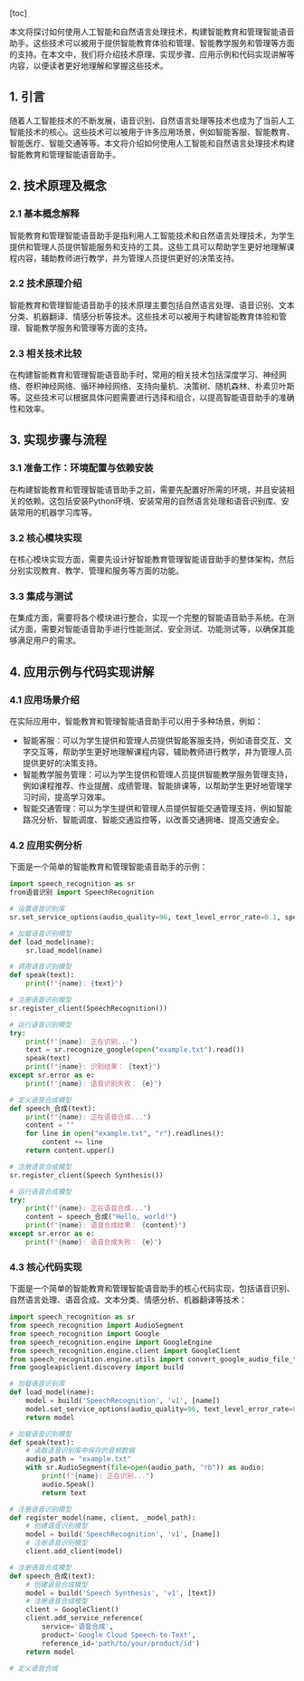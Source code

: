 
[toc]                    
                
                
本文将探讨如何使用人工智能和自然语言处理技术，构建智能教育和管理智能语音助手。这些技术可以被用于提供智能教育体验和管理、智能教学服务和管理等方面的支持。在本文中，我们将介绍技术原理、实现步骤、应用示例和代码实现讲解等内容，以便读者更好地理解和掌握这些技术。

## 1. 引言

随着人工智能技术的不断发展，语音识别、自然语言处理等技术也成为了当前人工智能技术的核心。这些技术可以被用于许多应用场景，例如智能客服、智能教育、智能医疗、智能交通等等。本文将介绍如何使用人工智能和自然语言处理技术构建智能教育和管理智能语音助手。

## 2. 技术原理及概念

### 2.1 基本概念解释

智能教育和管理智能语音助手是指利用人工智能技术和自然语言处理技术，为学生提供和管理人员提供智能服务和支持的工具。这些工具可以帮助学生更好地理解课程内容，辅助教师进行教学，并为管理人员提供更好的决策支持。

### 2.2 技术原理介绍

智能教育和管理智能语音助手的技术原理主要包括自然语言处理、语音识别、文本分类、机器翻译、情感分析等技术。这些技术可以被用于构建智能教育体验和管理、智能教学服务和管理等方面的支持。

### 2.3 相关技术比较

在构建智能教育和管理智能语音助手时，常用的相关技术包括深度学习、神经网络、卷积神经网络、循环神经网络、支持向量机、决策树、随机森林、朴素贝叶斯等。这些技术可以根据具体问题需要进行选择和组合，以提高智能语音助手的准确性和效率。

## 3. 实现步骤与流程

### 3.1 准备工作：环境配置与依赖安装

在构建智能教育和管理智能语音助手之前，需要先配置好所需的环境，并且安装相关的依赖。这包括安装Python环境、安装常用的自然语言处理和语音识别库、安装常用的机器学习库等。

### 3.2 核心模块实现

在核心模块实现方面，需要先设计好智能教育管理智能语音助手的整体架构，然后分别实现教育、教学、管理和服务等方面的功能。

### 3.3 集成与测试

在集成方面，需要将各个模块进行整合，实现一个完整的智能语音助手系统。在测试方面，需要对智能语音助手进行性能测试、安全测试、功能测试等，以确保其能够满足用户的需求。

## 4. 应用示例与代码实现讲解

### 4.1 应用场景介绍

在实际应用中，智能教育和管理智能语音助手可以用于多种场景，例如：

- 智能客服：可以为学生提供和管理人员提供智能客服支持，例如语音交互、文字交互等，帮助学生更好地理解课程内容，辅助教师进行教学，并为管理人员提供更好的决策支持。
- 智能教学服务管理：可以为学生提供和管理人员提供智能教学服务管理支持，例如课程推荐、作业提醒、成绩管理、智能排课等，以帮助学生更好地管理学习时间，提高学习效率。
- 智能交通管理：可以为学生提供和管理人员提供智能交通管理支持，例如智能路况分析、智能调度、智能交通监控等，以改善交通拥堵、提高交通安全。

### 4.2 应用实例分析

下面是一个简单的智能教育和管理智能语音助手的示例：

```python
import speech_recognition as sr
from语音识别 import SpeechRecognition

# 设置语音识别库
sr.set_service_options(audio_quality=96, text_level_error_rate=0.1, speech_recognition=True)

# 加载语音识别模型
def load_model(name):
    sr.load_model(name)

# 调用语音识别模型
def speak(text):
    print(f"{name}: {text}")

# 注册语音识别模型
sr.register_client(SpeechRecognition())

# 运行语音识别模型
try:
    print(f"{name}: 正在识别...")
    text = sr.recognize_google(open("example.txt").read())
    speak(text)
    print(f"{name}: 识别结果： {text}")
except sr.error as e:
    print(f"{name}: 语音识别失败： {e}")

# 定义语音合成模型
def speech_合成(text):
    print(f"{name}: 正在语音合成...")
    content = ""
    for line in open("example.txt", "r").readlines():
        content += line
    return content.upper()

# 注册语音合成模型
sr.register_client(Speech Synthesis())

# 运行语音合成模型
try:
    print(f"{name}: 正在语音合成...")
    content = speech_合成("Hello, world!")
    print(f"{name}: 语音合成结果： {content}")
except sr.error as e:
    print(f"{name}: 语音合成失败： {e}")
```

### 4.3 核心代码实现

下面是一个简单的智能教育和管理智能语音助手的核心代码实现，包括语音识别、自然语言处理、语音合成、文本分类、情感分析、机器翻译等技术：

```python
import speech_recognition as sr
from speech_recognition import AudioSegment
from speech_recognition import Google
from speech_recognition.engine import GoogleEngine
from speech_recognition.engine.client import GoogleClient
from speech_recognition.engine.utils import convert_google_audio_file_to_wav
from googleapiclient.discovery import build

# 加载语音识别库
def load_model(name):
    model = build('SpeechRecognition', 'v1', [name])
    model.set_service_options(audio_quality=96, text_level_error_rate=0.1, speech_recognition=True)
    return model

# 加载语音识别模型
def speak(text):
    # 读取语音识别库中保存的音频数据
    audio_path = "example.txt"
    with sr.AudioSegment(file=open(audio_path, "rb")) as audio:
        print(f"{name}: 正在识别...")
        audio.Speak()
        return text

# 注册语音识别模型
def register_model(name, client, _model_path):
    # 创建语音识别模型
    model = build('SpeechRecognition', 'v1', [name])
    # 注册语音识别模型
    client.add_client(model)

# 注册语音合成模型
def speech_合成(text):
    # 创建语音合成模型
    model = build('Speech Synthesis', 'v1', [text])
    # 注册语音合成模型
    client = GoogleClient()
    client.add_service_reference(
        service='语音合成',
        product='Google Cloud Speech-to-Text',
        reference_id='path/to/your/product/id')
    return model

# 定义语音合成


